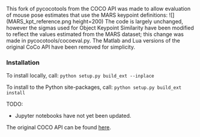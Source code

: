 This fork of pycocotools from the COCO API was made to allow evaluation of mouse pose estimates that use the MARS keypoint definitions:
![](MARS_kpt_reference.png height=200)
The code is largely unchanged, however the sigmas used for Object Keypoint Similarity have been modified to reflect the values estimated from the MARS dataset; this change was made in pycocotools/cocoeval.py. The Matlab and Lua versions of the original CoCo API have been removed for simplicity.

### Installation
To install locally, call:
`python setup.py build_ext --inplace`

To install to the Python site-packages, call:
`python setup.py build_ext install`


TODO:
* Jupyter notebooks have not yet been updated.

The original COCO API can be found [here](https://github.com/cocodataset/cocoapi).
